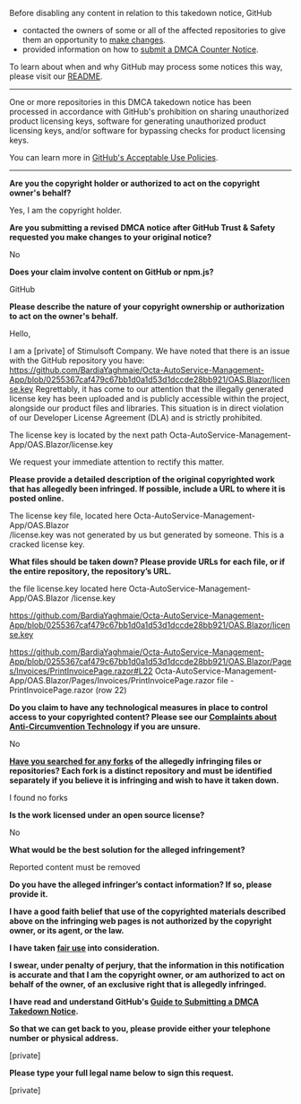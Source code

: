 Before disabling any content in relation to this takedown notice, GitHub
- contacted the owners of some or all of the affected repositories to give them an opportunity to [make changes](https://docs.github.com/en/github/site-policy/dmca-takedown-policy#a-how-does-this-actually-work).
- provided information on how to [submit a DMCA Counter Notice](https://docs.github.com/en/articles/guide-to-submitting-a-dmca-counter-notice).

To learn about when and why GitHub may process some notices this way, please visit our [README](https://github.com/github/dmca/blob/master/README.md#anatomy-of-a-takedown-notice).

---

One or more repositories in this DMCA takedown notice has been processed in accordance with GitHub's prohibition on sharing unauthorized product licensing keys, software for generating unauthorized product licensing keys, and/or software for bypassing checks for product licensing keys.

You can learn more in [GitHub's Acceptable Use Policies](https://docs.github.com/en/github/site-policy/github-acceptable-use-policies).

---

**Are you the copyright holder or authorized to act on the copyright owner's behalf?**

Yes, I am the copyright holder.

**Are you submitting a revised DMCA notice after GitHub Trust & Safety requested you make changes to your original notice?**

No

**Does your claim involve content on GitHub or npm.js?**

GitHub

**Please describe the nature of your copyright ownership or authorization to act on the owner's behalf.**

Hello,

I am a [private] of Stimulsoft Company. We have noted that there is an issue with the GitHub repository you have: https://github.com/BardiaYaghmaie/Octa-AutoService-Management-App/blob/0255367caf479c67bb1d0a1d53d1dccde28bb921/OAS.Blazor/license.key Regrettably, it has come to our attention that the illegally generated license key has been uploaded and is publicly accessible within the project, alongside our product files and libraries. This situation is in direct violation of our Developer License Agreement (DLA) and is strictly prohibited.

The license key is located by the next path Octa-AutoService-Management-App/OAS.Blazor/license.key

We request your immediate attention to rectify this matter.

**Please provide a detailed description of the original copyrighted work that has allegedly been infringed. If possible, include a URL to where it is posted online.**

The license key file, located here Octa-AutoService-Management-App/OAS.Blazor  
/license.key was not generated by us but generated by someone. This is a cracked license key.

**What files should be taken down? Please provide URLs for each file, or if the entire repository, the repository’s URL.**

the file license.key located here Octa-AutoService-Management-App/OAS.Blazor
/license.key

https://github.com/BardiaYaghmaie/Octa-AutoService-Management-App/blob/0255367caf479c67bb1d0a1d53d1dccde28bb921/OAS.Blazor/license.key

https://github.com/BardiaYaghmaie/Octa-AutoService-Management-App/blob/0255367caf479c67bb1d0a1d53d1dccde28bb921/OAS.Blazor/Pages/Invoices/PrintInvoicePage.razor#L22
Octa-AutoService-Management-App/OAS.Blazor/Pages/Invoices/PrintInvoicePage.razor
file - PrintInvoicePage.razor (row 22)

**Do you claim to have any technological measures in place to control access to your copyrighted content? Please see our <a href="https://docs.github.com/articles/guide-to-submitting-a-dmca-takedown-notice#complaints-about-anti-circumvention-technology">Complaints about Anti-Circumvention Technology</a> if you are unsure.**

No

**<a href="https://docs.github.com/articles/dmca-takedown-policy#b-what-about-forks-or-whats-a-fork">Have you searched for any forks</a> of the allegedly infringing files or repositories? Each fork is a distinct repository and must be identified separately if you believe it is infringing and wish to have it taken down.**

I found no forks

**Is the work licensed under an open source license?**

No

**What would be the best solution for the alleged infringement?**

Reported content must be removed

**Do you have the alleged infringer’s contact information? If so, please provide it.**

**I have a good faith belief that use of the copyrighted materials described above on the infringing web pages is not authorized by the copyright owner, or its agent, or the law.**

**I have taken <a href="https://www.lumendatabase.org/topics/22">fair use</a> into consideration.**

**I swear, under penalty of perjury, that the information in this notification is accurate and that I am the copyright owner, or am authorized to act on behalf of the owner, of an exclusive right that is allegedly infringed.**

**I have read and understand GitHub's <a href="https://docs.github.com/articles/guide-to-submitting-a-dmca-takedown-notice/">Guide to Submitting a DMCA Takedown Notice</a>.**

**So that we can get back to you, please provide either your telephone number or physical address.**

[private]

**Please type your full legal name below to sign this request.**

[private]
